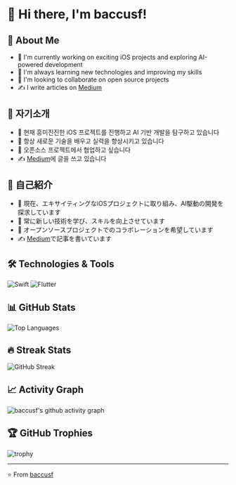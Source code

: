 # 👋 Hi there, I'm baccusf!

## 🚀 About Me
- 🔭 I'm currently working on exciting iOS projects and exploring AI-powered development
- 🌱 I'm always learning new technologies and improving my skills
- 👯 I'm looking to collaborate on open source projects
- ✍️ I write articles on [Medium](https://medium.com/@baccusf)

## 🚀 자기소개
- 🔭 현재 흥미진진한 iOS 프로젝트를 진행하고 AI 기반 개발을 탐구하고 있습니다
- 🌱 항상 새로운 기술을 배우고 실력을 향상시키고 있습니다
- 👯 오픈소스 프로젝트에서 협업하고 싶습니다
- ✍️ [Medium](https://medium.com/@baccusf)에 글을 쓰고 있습니다

## 🚀 自己紹介
- 🔭 現在、エキサイティングなiOSプロジェクトに取り組み、AI駆動の開発を探求しています
- 🌱 常に新しい技術を学び、スキルを向上させています
- 👯 オープンソースプロジェクトでのコラボレーションを希望しています
- ✍️ [Medium](https://medium.com/@baccusf)で記事を書いています

## 🛠️ Technologies & Tools

![Swift](https://img.shields.io/badge/-Swift-FA7343?style=flat-square&logo=swift&logoColor=white)
![Flutter](https://img.shields.io/badge/-Flutter-02569B?style=flat-square&logo=flutter&logoColor=white)

## 📊 GitHub Stats

<!-- ![baccusf's GitHub stats](https://github-readme-stats.vercel.app/api?username=baccusf&show_icons=true&theme=radical) -->

![Top Languages](https://github-readme-stats.vercel.app/api/top-langs/?username=baccusf&layout=compact&theme=radical)

## 🔥 Streak Stats
![GitHub Streak](https://github-readme-streak-stats.herokuapp.com/?user=baccusf&theme=radical)

## 📈 Activity Graph
![baccusf's github activity graph](https://github-readme-activity-graph.vercel.app/graph?username=baccusf&theme=react-dark)

## 🏆 GitHub Trophies
![trophy](https://github-profile-trophy.vercel.app/?username=baccusf&theme=radical&row=1)


---

⭐️ From [baccusf](https://github.com/baccusf)